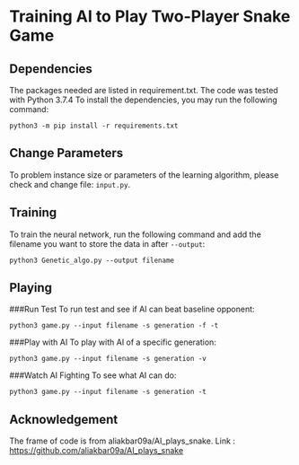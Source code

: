 # Training AI to Play Two-Player Snake Game
## Dependencies
The packages needed are listed in requirement.txt. The code was tested with Python 3.7.4
To install the dependencies, you may run the following command:
```
python3 -m pip install -r requirements.txt
```
## Change Parameters
To problem instance size or parameters of the learning algorithm, please check and change file: ```input.py```.
## Training
To train the neural network, run the following command and add the filename you want to store the data in after ```--output```:
```
python3 Genetic_algo.py --output filename 
```
## Playing
###Run Test
To run test and see if AI can beat baseline opponent:
```
python3 game.py --input filename -s generation -f -t
```
###Play with AI
To play with AI of a specific generation:
```
python3 game.py --input filename -s generation -v
```
###Watch AI Fighting
To see what AI can do:
```
python3 game.py --input filename -s generation -t
```
## Acknowledgement
The frame of code is from aliakbar09a/AI_plays_snake. Link : https://github.com/aliakbar09a/AI_plays_snake